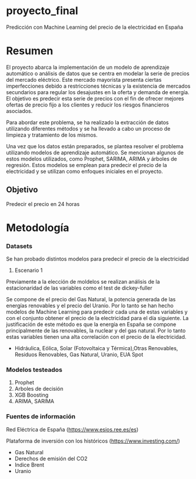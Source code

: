 # proyecto_final
Predicción con Machine Learning del precio de la electricidad en España

# Resumen

El proyecto abarca la implementación de un modelo de aprendizaje automático o análisis de datos que se centra en modelar la serie de precios del mercado eléctrico. Este mercado mayorista presenta ciertas imperfecciones debido a restricciones técnicas y la existencia de mercados secundarios para regular los desajustes en la oferta y demanda de energía. El objetivo es predecir esta serie de precios con el fin de ofrecer mejores ofertas de precio fijo a los clientes y reducir los riesgos financieros asociados.

Para abordar este problema, se ha realizado la extracción de datos utilizando diferentes métodos y se ha llevado a cabo un proceso de limpieza y tratamiento de los mismos.

Una vez que los datos están preparados, se plantea resolver el problema utilizando modelos de aprendizaje automático. Se mencionan algunos de estos modelos utilizados, como Prophet, SARIMA, ARIMA y árboles de regresión. Estos modelos se emplean para predecir el precio de la electricidad y se utilizan como enfoques iniciales en el proyecto.

## Objetivo

Predecir el precio en 24 horas



# Metodología

### Datasets

Se han probado distintos modelos para predecir el precio de la electricidad

1. Escenario 1

Previamente a la elección de moldelos se realizan análisis de la estacionaridad de las variables como el test de dickey-fuller

Se compone de el precio del Gas Natural, la potencia generada de las energías renovables y el precio del Uranio. Por lo tanto se han hecho modelos de Machine Learning para predecir cada una de estas variables y con el conjunto obtener el precio de la electricidad para el día siguiente. La justificación de este método es que la energía en España se compone principalmente de las renovables, la nuclear y del gas natural. Por lo tanto estas variables tienen una alta correlación con el precio de la electricidad.

- Hidráulica, Eólica, Solar (Fotovoltaica y Térmica),Otras Renovables, Residuos Renovables, Gas Natural, Uranio, EUA Spot

### Modelos testeados

1. Prophet
2. Arboles de decisión 
3. XGB Boosting
4. ARIMA, SARIMA

### Fuentes de información

Red Eléctrica de España (https://www.esios.ree.es/es)

Plataforma de inversión con los históricos (https://www.investing.com/)
- Gas Natural
- Derechos de emisión del CO2
- Indice Brent 
- Uranio